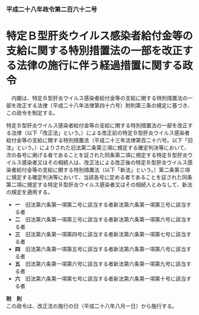 ### 平成二十八年政令第二百六十二号  
# 特定Ｂ型肝炎ウイルス感染者給付金等の支給に関する特別措置法の一部を改正する法律の施行に伴う経過措置に関する政令  
　内閣は、特定Ｂ型肝炎ウイルス感染者給付金等の支給に関する特別措置法の一部を改正する法律（平成二十八年法律第四十六号）附則第三条の規定に基づき、この政令を制定する。  
  
特定Ｂ型肝炎ウイルス感染者給付金等の支給に関する特別措置法の一部を改正する法律（以下「改正法」という。）による改正前の特定Ｂ型肝炎ウイルス感染者給付金等の支給に関する特別措置法（平成二十三年法律第百二十六号。以下「旧法」という。）によりされた旧法第二条第三項に規定する確定判決等において、次の各号に掲げる者であることを証された同条第二項に規定する特定Ｂ型肝炎ウイルス感染者又はその相続人は、改正法による改正後の特定Ｂ型肝炎ウイルス感染者給付金等の支給に関する特別措置法（以下「新法」という。）第二条第三項に規定する確定判決等において、当該各号に定める者であることを証された同条第二項に規定する特定Ｂ型肝炎ウイルス感染者又はその相続人とみなして、新法の規定を適用する。  
* **一**　旧法第六条第一項第二号に該当する者新法第六条第一項第三号に該当する者  
* **二**　旧法第六条第一項第三号に該当する者新法第六条第一項第六号に該当する者  
* **三**　旧法第六条第一項第四号に該当する者新法第六条第一項第七号に該当する者  
* **四**　旧法第六条第一項第五号に該当する者新法第六条第一項第八号に該当する者  
* **五**　旧法第六条第一項第六号に該当する者新法第六条第一項第九号に該当する者  
* **六**　旧法第六条第一項第七号に該当する者新法第六条第一項第十号に該当する者  
  
**附　則**  
この政令は、改正法の施行の日（平成二十八年八月一日）から施行する。  
  

